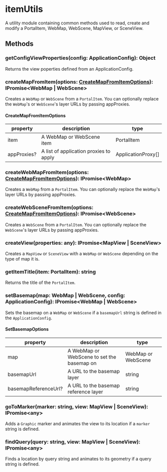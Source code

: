 # itemUtils

A utility module containing common methods used to read, create and modify a PortalItem, WebMap, WebScene, MapView, or SceneView.

## Methods

### getConfigViewProperties(config: ApplicationConfig): Object

Returns the view poperties defined from an ApplicationConfig.

### createMapFromItem(options: [CreateMapFromItemOptions](#createmapfromitemoptions)): IPromise&lt;WebMap | WebScene&gt;

Creates a `WebMap` or `WebScene` from a `PortalItem`. You can optionally replace the `WebMap`'s or `WebScene`'s layer URLs by passing appProxies.

#### CreateMapFromItemOptions

|property|description|type|
|---|---|---|
|item|A WebMap or WebScene item|PortalItem|
|appProxies?|A list of application proxies to apply|ApplicationProxy[]|

### createWebMapFromItem(options: [CreateMapFromItemOptions](#createmapfromitemoptions)): IPromise&lt;WebMap&gt;

Creates a `WebMap` from a `PortalItem`. You can optionally replace the `WebMap`'s layer URLs by passing appProxies.

### createWebSceneFromItem(options: [CreateMapFromItemOptions](#createmapfromitemoptions)): IPromise&lt;WebScene&gt;

Creates a `WebScene` from a `PortalItem`. You can optionally replace the `WebScene`'s layer URLs by passing appProxies.

### createView(properties: any): IPromise&lt;MapView | SceneView&gt;

Creates a `MapView` or `SceneView` with a `WebMap` or `WebScene` depending on the type of map it is.

### getItemTitle(item: PortalItem): string

Returns the title of the `PortalItem`.

### setBasemap(map: WebMap | WebScene, config: ApplicationConfig): IPromise&lt;WebMap | WebScene&gt;

Sets the basemap on a `WebMap` or `WebScene` if a `basemapUrl` string is defined in the `ApplicationConfig`.

#### SetBasemapOptions

|property|description|type|
|---|---|---|
|map|A WebMap or WebScene to set the basemap on|WebMap or WebScene|
|basemapUrl|A URL to the basemap layer|string|
|basemapReferenceUrl?|A URL to the basemap reference layer|string|

### goToMarker(marker: string, view: MapView | SceneView): IPromise&lt;any&gt;

Adds a `Graphic` marker and animates the view to its location if a `marker` string is defined.


### findQuery(query: string, view: MapView | SceneView): IPromise&lt;any&gt;

Finds a location by query string and animates to its geometry if a query string is defined.

